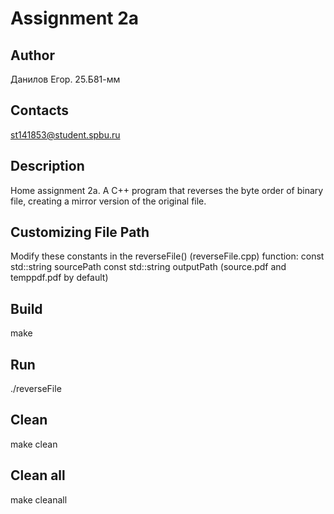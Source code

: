 # Assignment 2a
## Author
Данилов Егор. 25.Б81-мм
## Contacts
st141853@student.spbu.ru
## Description
Home assignment 2a. A C++ program that reverses the byte order of binary file, creating a mirror version of the original file.
## Customizing File Path
Modify these constants in the reverseFile() (reverseFile.cpp) function:
const std::string sourcePath
const std::string outputPath
(source.pdf and temppdf.pdf by default) 
## Build
make
## Run
./reverseFile
## Clean
make clean
## Clean all
make cleanall
